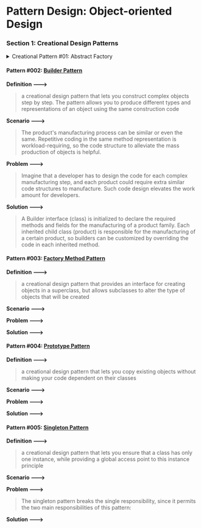 # Pattern Design: Object-oriented Design

### Section 1: Creational Design Patterns

<details>
  <summary>Creational Pattern #01: Abstract Factory</summary>
  #### Pattern #001: [Abstract Factory Pattern](https://github.com/Robin-Hood-zjw/pattern-design-object-oriented-design/tree/main/creational%20patterns/abstract%20factory)

**Definition --->**

> a creational design pattern that lets you produce families of related objects without specifying their concrete classes

**Scenario --->**<br>

> Imagine that diverse products are manufactured. Each product has the same different product styles, and each manufacturing style for a product represents a variant of this product.

**Problem --->**<br>

> If a developer created each class for a product with a certain manufacturing style, many individual classes have to be created although some functionalities are the same, so it creates over-coding.

**Solution --->**<br>

> Individual interfaces (classes) shall be initialized for the distinct product family, and then each variant for each interface shall be created following these interfaces.

</details>

#### Pattern #002: [Builder Pattern](https://github.com/Robin-Hood-zjw/pattern-design-object-oriented-design/tree/main/creational%20patterns/builder)

**Definition --->**

> a creational design pattern that lets you construct complex objects step by step. The pattern allows you to produce different types and representations of an object using the same construction code

**Scenario --->**<br>

> The product's manufacturing process can be similar or even the same. Repetitive coding in the same method representation is workload-requiring, so the code structure to alleviate the mass production of objects is helpful.

**Problem --->**<br>

> Imagine that a developer has to design the code for each complex manufacturing step, and each product could require extra similar code structures to manufacture. Such code design elevates the work amount for developers.

**Solution --->**<br>

> A Builder interface (class) is initialized to declare the required methods and fields for the manufacturing of a product family. Each inherited child class (product) is responsible for the manufacturing of a certain product, so builders can be customized by overriding the code in each inherited method.

#### Pattern #003: [Factory Method Pattern](https://github.com/Robin-Hood-zjw/pattern-design-object-oriented-design/tree/main/creational%20patterns/factory%20method)

**Definition --->**

> a creational design pattern that provides an interface for creating objects in a superclass, but allows subclasses to alter the type of objects that will be created

**Scenario --->**<br>

>

**Problem --->**<br>

>

**Solution --->**<br>

>

#### Pattern #004: [Prototype Pattern](https://github.com/Robin-Hood-zjw/pattern-design-object-oriented-design/tree/main/creational%20patterns/prototype)

**Definition --->**

> a creational design pattern that lets you copy existing objects without making your code dependent on their classes

**Scenario --->**<br>

>

**Problem --->**<br>

>

**Solution --->**<br>

>

#### Pattern #005: [Singleton Pattern](https://github.com/Robin-Hood-zjw/pattern-design-object-oriented-design/tree/main/creational%20patterns/singleton)

**Definition --->**

> a creational design pattern that lets you ensure that a class has only one instance, while providing a global access point to this instance principle

**Scenario --->**<br>

>

**Problem --->**<br>

> The singleton pattern breaks the single responsibility, since it permits the two main responsibilities of this pattern:

**Solution --->**<br>

>
